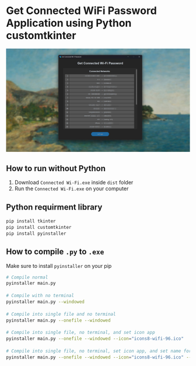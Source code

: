 # Get Connected WiFi Password Application using Python customtkinter
![Thumbnail1](thumbnail1.jpg)


## How to run without Python
1. Download `Connected Wi-Fi.exe` inside `dist` folder
2. Run the `Connected Wi-Fi.exe` on your computer


## Python requirment library
```bash
pip install tkinter
pip install customtkinter
pip install pyinstaller
```

## How to compile `.py` to `.exe`
Make sure to install `pyinstaller` on your pip

```bash
# Compile normal
pyinstaller main.py

# Compile with no terminal
pyinstaller main.py --windowed

# Compile into single file and no terminal
pyinstaller main.py --onefile --windowed

# Compile into single file, no terminal, and set icon app
pyinstaller main.py --onefile --windowed --icon="icons8-wifi-96.ico"

# Compile into single file, no terminal, set icon app, and set name for the app after compiled
pyinstaller main.py --onefile --windowed --icon="icons8-wifi-96.ico" --name="Connected Wi-Fi"
```
